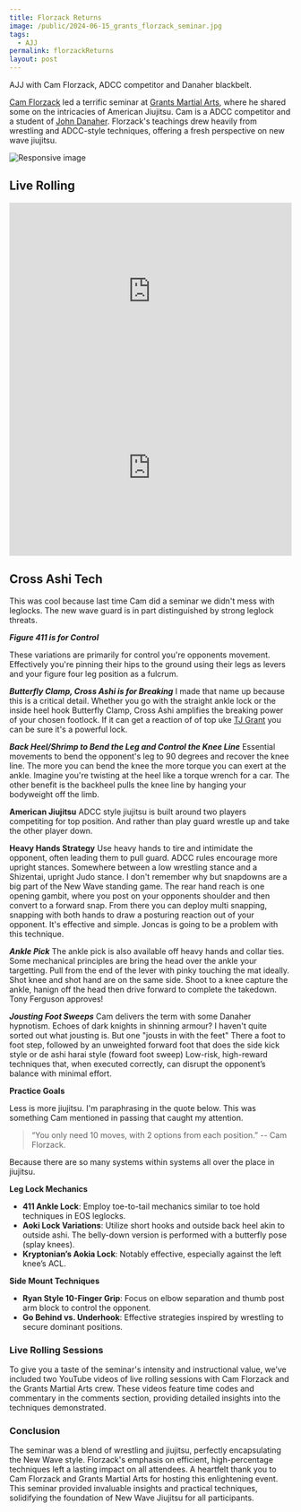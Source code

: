 ```yaml
---
title: Florzack Returns
image: /public/2024-06-15_grants_florzack_seminar.jpg
tags:
  - AJJ
permalink: florzackReturns
layout: post
---
```


AJJ with Cam Florzack, ADCC competitor and Danaher blackbelt.

<a href="https://www.instagram.com/cameronflorczakjj/" target="_blank">Cam Florzack</a> 
led a terrific seminar at 
<a href="https://www.instagram.com/grantsmartialarts/" target="_blank">Grants Martial Arts</a>, 
where he shared some on the intricacies of American Jiujitsu.
Cam is a ADCC competitor and a student of 
<a href="https://www.instagram.com/danaherjohn/" target="_blank">John Danaher</a>.
Florzack's teachings drew heavily from wrestling and ADCC-style techniques, 
offering a fresh perspective on new wave jiujitsu.

<img src="{{ page.image | relative_url }}" class="img-fluid rounded w-100" alt="Responsive image">

## Live Rolling

<div class="row">
  <div class="col-md-6">
    <div class="video-container">
      <iframe width="100%" height="315" src="https://www.youtube.com/embed/l8GTz9NHcRU?si=F5T-6jXs4Zsek57q" title="YouTube video player" frameborder="0" allow="accelerometer; autoplay; clipboard-write; encrypted-media; gyroscope; picture-in-picture; web-share" referrerpolicy="strict-origin-when-cross-origin" allowfullscreen></iframe>
    </div>
  </div>
  
  <div class="col-md-6">
    <div class="video-container">
      <iframe width="100%" height="315" src="https://www.youtube.com/embed/Vrus-J_Fgx4?si=VGDqRKPBtkDFM0DI" title="YouTube video player" frameborder="0" allow="accelerometer; autoplay; clipboard-write; encrypted-media; gyroscope; picture-in-picture; web-share" referrerpolicy="strict-origin-when-cross-origin" allowfullscreen></iframe>
    </div>
  </div>
</div>

<!-- ## Key Techniques and Concepts -->

## Cross Ashi Tech

This was cool because last time Cam did a seminar we didn't mess with leglocks.
The new wave guard is in part distinguished by strong leglock threats.

***Figure 411 is for Control***

These variations are primarily for control you're opponents movement. 
Effectively you're pinning their hips to the ground 
using their legs as levers and your figure four leg position as a fulcrum.

***Butterfly Clamp, Cross Ashi is for Breaking*** 
I made that name up because this is a critical detail.
Whether you go with the straight ankle lock or the inside heel hook 
Butterfly Clamp, Cross Ashi amplifies the breaking power of your chosen footlock.
If it can get a reaction of of top uke <a href="https://www.instagram.com/tjgrant316/" target="_blank">TJ Grant</a>
you can be sure it's a powerful lock.

***Back Heel/Shrimp to Bend the Leg and Control the Knee Line*** 
Essential movements to bend the opponent's leg to 90 degrees and recover the knee line.
The more you can bend the knee the more torque you can exert at the ankle.
Imagine you're twisting at the heel like a torque wrench for a car.
The other benefit is the backheel pulls the knee line by hanging your bodyweight off the limb.

**American Jiujitsu**
ADCC style jiujitsu is built around two players competiting for top position.
And rather than play guard wrestle up and take the other player down.

**Heavy Hands Strategy**
Use heavy hands to tire and intimidate the opponent, often leading them to pull guard.
ADCC rules encourage more upright stances.
Somewhere between a low wrestling stance and a Shizentai, upright Judo stance.
I don't remember why but snapdowns are a big part of the New Wave standing game.
The rear hand reach is one opening gambit, where you post on your opponents shoulder and then convert to a forward snap.
From there you can deploy multi snapping, snapping with both hands to draw a posturing reaction out of your opponent.
It's effective and simple.
Joncas is going to be a problem with this technique.

***Ankle Pick***
The ankle pick is also available off heavy hands and collar ties.
Some mechanical principles are bring the head over the ankle your targetting.
Pull from the end of the lever with pinky touching the mat ideally.
Shot knee and shot hand are on the same side.
Shoot to a knee capture the ankle, hanign off the head then drive forward to complete the takedown.
Tony Ferguson approves!

***Jousting Foot Sweeps***
Cam delivers the term with some Danaher hypnotism.
Echoes of dark knights in shinning armour?
I haven't quite sorted out what jousting is.
But one "jousts in with the feet"
There a foot to foot step, followed by an unweighted forward foot that does the side kick style or de ashi harai style (foward foot sweep)
Low-risk, high-reward techniques that, when executed correctly, can disrupt the opponent’s balance with minimal effort.


**Practice Goals**

Less is more jiujitsu.
I'm paraphrasing in the quote below.
This was something Cam mentioned in passing that caught my attention.

>“You only need 10 moves, with 2 options from each position.”
> -- Cam Florzack.

Because there are so many systems within systems all over the place in jiujitsu.

**Leg Lock Mechanics**
- **411 Ankle Lock**: Employ toe-to-tail mechanics similar to toe hold techniques in EOS leglocks.
- **Aoki Lock Variations**: Utilize short hooks and outside back heel akin to outside ashi. The belly-down version is performed with a butterfly pose (splay knees).
- **Kryptonian’s Aokia Lock**: Notably effective, especially against the left knee’s ACL.

**Side Mount Techniques**
- **Ryan Style 10-Finger Grip**: Focus on elbow separation and thumb post arm block to control the opponent.
- **Go Behind vs. Underhook**: Effective strategies inspired by wrestling to secure dominant positions.

### Live Rolling Sessions

To give you a taste of the seminar's intensity and instructional value, we’ve included two YouTube videos of live rolling sessions with Cam Florzack and the Grants Martial Arts crew. These videos feature time codes and commentary in the comments section, providing detailed insights into the techniques demonstrated.

### Conclusion

The seminar was a blend of wrestling and jiujitsu, perfectly encapsulating the New Wave style. Florzack's emphasis on efficient, high-percentage techniques left a lasting impact on all attendees. A heartfelt thank you to Cam Florzack and Grants Martial Arts for hosting this enlightening event. This seminar provided invaluable insights and practical techniques, solidifying the foundation of New Wave Jiujitsu for all participants.

